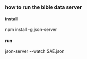 ### how to run the bible data server

#### install
npm install -g json-server

#### run
json-server --watch SAE.json